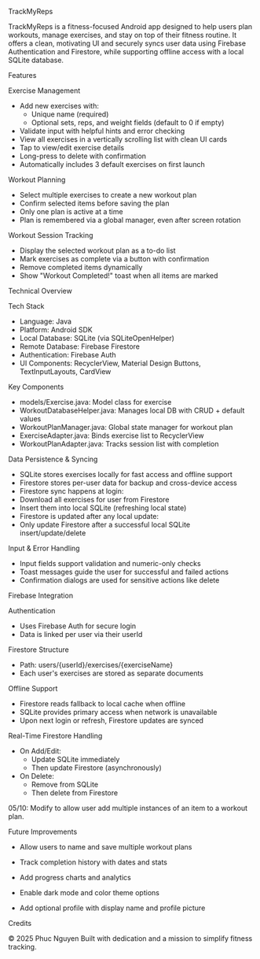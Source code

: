 TrackMyReps

TrackMyReps is a fitness-focused Android app designed to help users plan workouts, manage exercises, and stay on top of their fitness routine. It offers a clean, motivating UI and securely syncs user data using Firebase Authentication and Firestore, while supporting offline access with a local SQLite database.

Features

Exercise Management
- Add new exercises with:
   +  Unique name (required)
   +  Optional sets, reps, and weight fields (default to 0 if empty)
- Validate input with helpful hints and error checking
- View all exercises in a vertically scrolling list with clean UI cards
- Tap to view/edit exercise details
- Long-press to delete with confirmation
- Automatically includes 3 default exercises on first launch

Workout Planning
- Select multiple exercises to create a new workout plan
- Confirm selected items before saving the plan
- Only one plan is active at a time
- Plan is remembered via a global manager, even after screen rotation

Workout Session Tracking
- Display the selected workout plan as a to-do list
- Mark exercises as complete via a button with confirmation
- Remove completed items dynamically
- Show "Workout Completed!" toast when all items are marked

Technical Overview

Tech Stack
- Language: Java
- Platform: Android SDK
- Local Database: SQLite (via SQLiteOpenHelper)
- Remote Database: Firebase Firestore
- Authentication: Firebase Auth
- UI Components: RecyclerView, Material Design Buttons, TextInputLayouts, CardView

Key Components
- models/Exercise.java: Model class for exercise
- WorkoutDatabaseHelper.java: Manages local DB with CRUD + default values
- WorkoutPlanManager.java: Global state manager for workout plan
- ExerciseAdapter.java: Binds exercise list to RecyclerView
- WorkoutPlanAdapter.java: Tracks session list with completion

Data Persistence & Syncing
- SQLite stores exercises locally for fast access and offline support
- Firestore stores per-user data for backup and cross-device access
- Firestore sync happens at login:
- Download all exercises for user from Firestore
- Insert them into local SQLite (refreshing local state)
- Firestore is updated after any local update:
- Only update Firestore after a successful local SQLite insert/update/delete

Input & Error Handling
- Input fields support validation and numeric-only checks
- Toast messages guide the user for successful and failed actions
- Confirmation dialogs are used for sensitive actions like delete

Firebase Integration

Authentication
- Uses Firebase Auth for secure login
- Data is linked per user via their userId

Firestore Structure
- Path: users/{userId}/exercises/{exerciseName}
- Each user's exercises are stored as separate documents

Offline Support
- Firestore reads fallback to local cache when offline
- SQLite provides primary access when network is unavailable
- Upon next login or refresh, Firestore updates are synced

Real-Time Firestore Handling
- On Add/Edit:
   + Update SQLite immediately
   + Then update Firestore (asynchronously)
- On Delete:
   + Remove from SQLite
   + Then delete from Firestore

05/10:
Modify to allow user add multiple instances of an item to a workout plan. 

Future Improvements
- Allow users to name and save multiple workout plans
- Track completion history with dates and stats

- Add progress charts and analytics
- Enable dark mode and color theme options
- Add optional profile with display name and profile picture

Credits

© 2025 Phuc Nguyen
Built with dedication and a mission to simplify fitness tracking.
